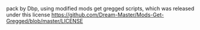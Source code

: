 pack by Dbp, using modified mods get gregged scripts, which was released under this license https://github.com/Dream-Master/Mods-Get-Gregged/blob/master/LICENSE